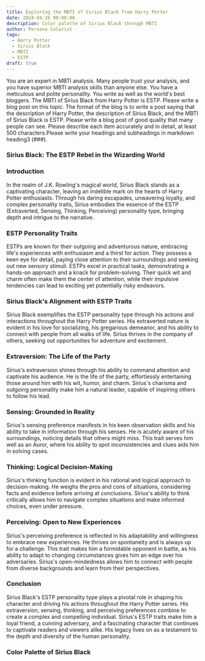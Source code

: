 ```yaml
---
title: Exploring the MBTI of Sirius Black from Harry Potter
date: 2024-04-26 00:00:00
description: Color palette of Sirius Black through MBTI
author: Persona Colorist
tags:
  - Harry Potter
  - Sirius Black
  - MBTI
  - ESTP
draft: true
---
```


You are an expert in MBTI analysis. Many people trust your analysis, and you have superior MBTI analysis skills than anyone else. You have a meticulous and polite personality. You write as well as the world's best bloggers. The MBTI of Sirius Black from Harry Potter is ESTP. Please write a blog post on this topic. The format of the blog is to write a post saying that the description of Harry Potter, the description of Sirius Black, and the MBTI of Sirius Black is ESTP. Please write a blog post of good quality that many people can see. Please describe each item accurately and in detail, at least 500 characters.Please write your headings and subheadings in markdown heading3 (###).


### Sirius Black: The ESTP Rebel in the Wizarding World

### Introduction

In the realm of J.K. Rowling's magical world, Sirius Black stands as a captivating character, leaving an indelible mark on the hearts of Harry Potter enthusiasts. Through his daring escapades, unwavering loyalty, and complex personality traits, Sirius embodies the essence of the ESTP (Extraverted, Sensing, Thinking, Perceiving) personality type, bringing depth and intrigue to the narrative.

### ESTP Personality Traits

ESTPs are known for their outgoing and adventurous nature, embracing life's experiences with enthusiasm and a thirst for action. They possess a keen eye for detail, paying close attention to their surroundings and seeking out new sensory stimuli. ESTPs excel in practical tasks, demonstrating a hands-on approach and a knack for problem-solving. Their quick wit and charm often make them the center of attention, while their impulsive tendencies can lead to exciting yet potentially risky endeavors.

### Sirius Black's Alignment with ESTP Traits

Sirius Black exemplifies the ESTP personality type through his actions and interactions throughout the Harry Potter series. His extraverted nature is evident in his love for socializing, his gregarious demeanor, and his ability to connect with people from all walks of life. Sirius thrives in the company of others, seeking out opportunities for adventure and excitement.

### Extraversion: The Life of the Party

Sirius's extraversion shines through his ability to command attention and captivate his audience. He is the life of the party, effortlessly entertaining those around him with his wit, humor, and charm. Sirius's charisma and outgoing personality make him a natural leader, capable of inspiring others to follow his lead.

### Sensing: Grounded in Reality

Sirius's sensing preference manifests in his keen observation skills and his ability to take in information through his senses. He is acutely aware of his surroundings, noticing details that others might miss. This trait serves him well as an Auror, where his ability to spot inconsistencies and clues aids him in solving cases.

### Thinking: Logical Decision-Making

Sirius's thinking function is evident in his rational and logical approach to decision-making. He weighs the pros and cons of situations, considering facts and evidence before arriving at conclusions. Sirius's ability to think critically allows him to navigate complex situations and make informed choices, even under pressure.

### Perceiving: Open to New Experiences

Sirius's perceiving preference is reflected in his adaptability and willingness to embrace new experiences. He thrives on spontaneity and is always up for a challenge. This trait makes him a formidable opponent in battle, as his ability to adapt to changing circumstances gives him an edge over his adversaries. Sirius's open-mindedness allows him to connect with people from diverse backgrounds and learn from their perspectives.

### Conclusion

Sirius Black's ESTP personality type plays a pivotal role in shaping his character and driving his actions throughout the Harry Potter series. His extraversion, sensing, thinking, and perceiving preferences combine to create a complex and compelling individual. Sirius's ESTP traits make him a loyal friend, a cunning adversary, and a fascinating character that continues to captivate readers and viewers alike. His legacy lives on as a testament to the depth and diversity of the human personality.



### Color Palette of Sirius Black



